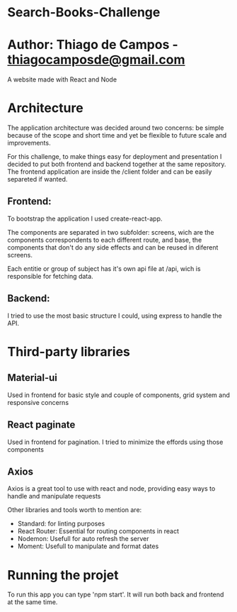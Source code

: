 # Search-Books-Challenge
# Author: Thiago de Campos - thiagocamposde@gmail.com

A website made with React and Node

# Architecture
The application architecture was decided around two concerns: be simple because of the scope and short time and yet be flexible to future scale and improvements.

For this challenge, to make things easy for deployment and presentation I decided to put both frontend and backend together at the same repository. The frontend application are inside the /client folder and can be easily separeted if wanted. 

  ## Frontend: 
  To bootstrap the application I used create-react-app.

  The components are separated in two subfolder: screens, wich are the components correspondents to each different route, and base, the components that don't do any side effects and can be reused in diferent screens.

  Each entitie or group of subject has it's own api file at /api, wich is responsible for fetching data.

  ## Backend: 
  I tried to use the most basic structure I could, using express to handle the API.

# Third-party libraries
  ## Material-ui 
  Used in frontend for basic style and couple of components, grid system and responsive concerns

  ## React paginate 
  Used in frontend for pagination. I tried to minimize the effords using those components 

  ## Axios 
  Axios is a great tool to use with react and node, providing easy ways to handle and manipulate requests

  Other libraries and tools worth to mention are: 
   - Standard: for linting purposes
   - React Router: Essential for routing components in react
   - Nodemon: Usefull for auto refresh the server
   - Moment: Usefull to manipulate and format dates


# Running the projet
To run this app you can type 'npm start'. It will run both back and frontend at the same time.